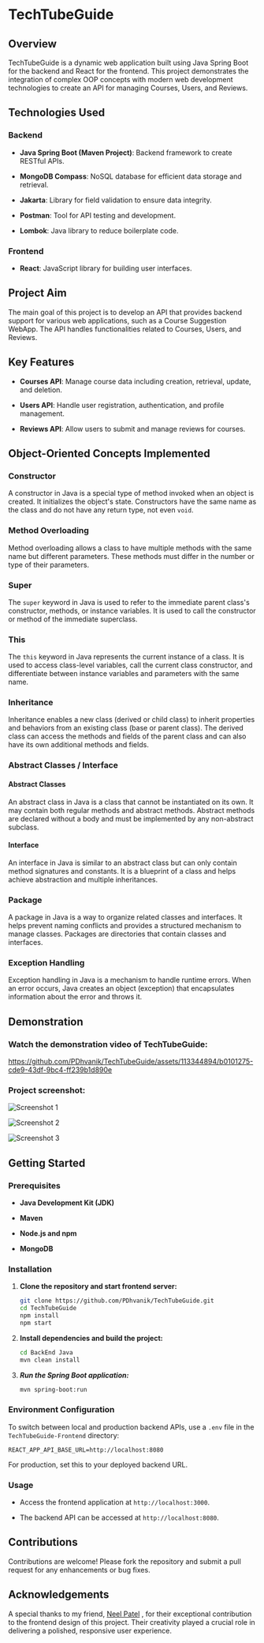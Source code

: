 # TechTubeGuide

## Overview

TechTubeGuide is a dynamic web application built using Java Spring Boot for the backend and React for the frontend. This project demonstrates the integration of complex OOP concepts with modern web development technologies to create an API for managing Courses, Users, and Reviews.

## Technologies Used

### Backend

- **Java Spring Boot (Maven Project)**: Backend framework to create RESTful APIs.

- **MongoDB Compass**: NoSQL database for efficient data storage and retrieval.

- **Jakarta**: Library for field validation to ensure data integrity.

- **Postman**: Tool for API testing and development.

- **Lombok**: Java library to reduce boilerplate code.


### Frontend

- **React**: JavaScript library for building user interfaces.

## Project Aim

The main goal of this project is to develop an API that provides backend support for various web applications, such as a Course Suggestion WebApp. The API handles functionalities related to Courses, Users, and Reviews.

## Key Features

- **Courses API**: Manage course data including creation, retrieval, update, and deletion.

- **Users API**: Handle user registration, authentication, and profile management.

- **Reviews API**: Allow users to submit and manage reviews for courses.


## Object-Oriented Concepts Implemented

### Constructor

A constructor in Java is a special type of method invoked when an object is created. It initializes the object's state. Constructors have the same name as the class and do not have any return type, not even `void`.

### Method Overloading

Method overloading allows a class to have multiple methods with the same name but different parameters. These methods must differ in the number or type of their parameters.

### Super

The `super` keyword in Java is used to refer to the immediate parent class's constructor, methods, or instance variables. It is used to call the constructor or method of the immediate superclass.

### This

The `this` keyword in Java represents the current instance of a class. It is used to access class-level variables, call the current class constructor, and differentiate between instance variables and parameters with the same name.

### Inheritance

Inheritance enables a new class (derived or child class) to inherit properties and behaviors from an existing class (base or parent class). The derived class can access the methods and fields of the parent class and can also have its own additional methods and fields.

### Abstract Classes / Interface

#### Abstract Classes

An abstract class in Java is a class that cannot be instantiated on its own. It may contain both regular methods and abstract methods. Abstract methods are declared without a body and must be implemented by any non-abstract subclass.

#### Interface

An interface in Java is similar to an abstract class but can only contain method signatures and constants. It is a blueprint of a class and helps achieve abstraction and multiple inheritances.

### Package

A package in Java is a way to organize related classes and interfaces. It helps prevent naming conflicts and provides a structured mechanism to manage classes. Packages are directories that contain classes and interfaces.

### Exception Handling

Exception handling in Java is a mechanism to handle runtime errors. When an error occurs, Java creates an object (exception) that encapsulates information about the error and throws it.

## Demonstration

### Watch the demonstration video of TechTubeGuide:

https://github.com/PDhvanik/TechTubeGuide/assets/113344894/b0101275-cde9-43df-9bc4-ff239b1d890e

### Project screenshot:

![Screenshot 1](https://github.com/PDhvanik/TechTubeGuide/assets/113344894/f72ffede-1c81-4b29-8e75-43c32bcfeca7)

![Screenshot 2](https://github.com/PDhvanik/TechTubeGuide/assets/113344894/8eaa14d3-83a7-40e8-8f72-08613b015c4a)

![Screenshot 3](https://github.com/PDhvanik/TechTubeGuide/assets/113344894/2a1652fd-ea6e-411f-ac68-b7d66aaa19fa)


## Getting Started

### Prerequisites

- **Java Development Kit (JDK)**

- **Maven**

- **Node.js and npm**

- **MongoDB**


### Installation

1. **Clone the repository and start frontend server:**
   ```bash
   git clone https://github.com/PDhvanik/TechTubeGuide.git
   cd TechTubeGuide
   npm install
   npm start
   ```

2. **Install dependencies and build the project:**
   ```bash
   cd BackEnd Java
   mvn clean install
   ```

3. ***Run the Spring Boot application:***
   ```bash
   mvn spring-boot:run
   ```

### Environment Configuration

To switch between local and production backend APIs, use a `.env` file in the `TechTubeGuide-Frontend` directory:

```
REACT_APP_API_BASE_URL=http://localhost:8080
```

For production, set this to your deployed backend URL.

### Usage

- Access the frontend application at `http://localhost:3000`.

- The backend API can be accessed at `http://localhost:8080`.

## Contributions

Contributions are welcome! Please fork the repository and submit a pull request for any enhancements or bug fixes.

## Acknowledgements

A special thanks to my friend, [Neel Patel](https://www.linkedin.com/in/neel-patel-001673268/) , for their exceptional contribution to the frontend design of this project. Their creativity played a crucial role in delivering a polished, responsive user experience.
